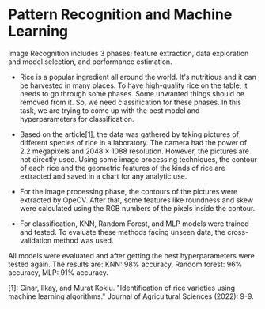 # Pattern Recognition and Machine Learning
Image Recognition includes 3 phases; feature extraction, data exploration and model selection, and performance estimation.

- Rice is a popular ingredient all around the world. It's nutritious and it can be harvested in many places. To have high-quality rice on the table, it needs to go through some phases. Some unwanted things should be removed from it. So, we need classification for these phases. In this task, we are trying to come up with the best model and hyperparameters for classification.
  
- Based on the article[1], the data was gathered by taking pictures of different species of rice in a laboratory. The camera had the power of 2.2 megapixels and 2048 × 1088 resolution. However, the pictures are not directly used. Using some image processing techniques, the contour of each rice and the geometric features of the kinds of rice are extracted and saved in a chart for any analytic use.

- For the image processing phase, the contours of the pictures were extracted by OpeCV. After that, some features like roundness and skew were calculated using the RGB numbers of the pixels inside the contour.

- For classification, KNN, Random Forest, and MLP models were trained and tested. To evaluate these methods facing unseen data, the cross-validation method was used.

All models were evaluated and after getting the best hyperparameters were tested again. The results are: KNN: 98% accuracy, Random forest: 96% accuracy, MLP: 91% accuracy.

[1]: Cinar, Ilkay, and Murat Koklu. "Identification of rice varieties using machine learning algorithms." Journal of Agricultural Sciences (2022): 9-9.
